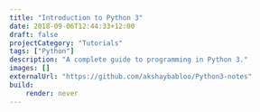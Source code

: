 ```yaml
---
title: "Introduction to Python 3"
date: 2018-09-06T12:44:33+12:00
draft: false
projectCategory: "Tutorials"
tags: ["Python"]
description: "A complete guide to programming in Python 3."
images: []
externalUrl: "https://github.com/akshaybabloo/Python3-notes"
build:
    render: never
---
```


